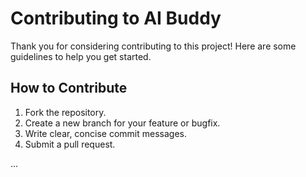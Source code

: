 # Contributing to AI Buddy

Thank you for considering contributing to this project! Here are some guidelines to help you get started.

## How to Contribute

1. Fork the repository.
2. Create a new branch for your feature or bugfix.
3. Write clear, concise commit messages.
4. Submit a pull request.

...